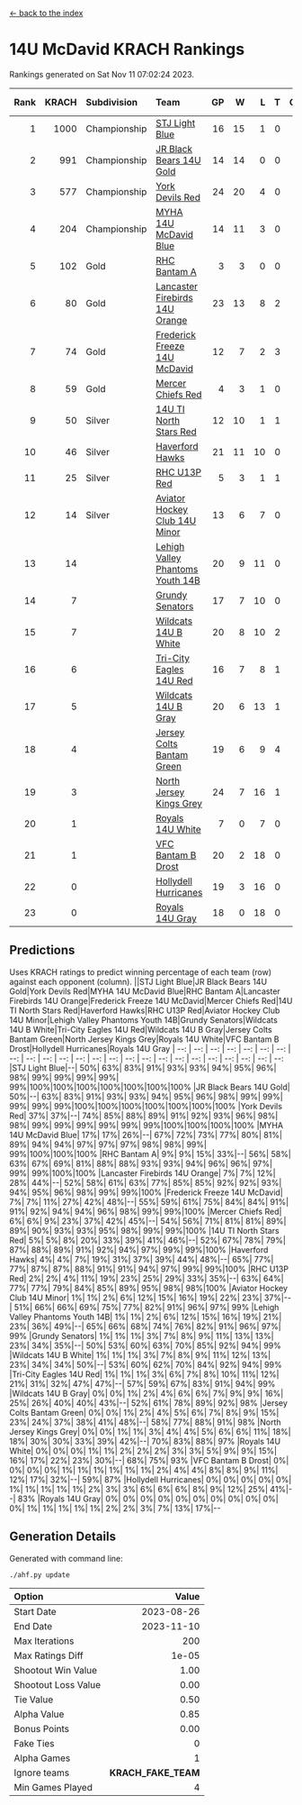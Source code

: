 [<- back to the index](readme.md)
# 14U McDavid KRACH Rankings
Rankings generated on Sat Nov 11 07:02:24 2023.

Rank|KRACH|Subdivision|Team|GP|W|L|T|OTW|OTL|SoS|Exp Wins|Win Diff
---:|---:|:---|:---|---:|---:|---:|---:|---:|---:|---:|---:|---:
1|1000|Championship|[STJ Light Blue](https://gamesheetstats.com/seasons/3659/teams/140639/schedule)|16|15|1|0|0|0|94|15.9|0.0
2|991|Championship|[JR Black Bears 14U Gold](https://gamesheetstats.com/seasons/3659/teams/140633/schedule)|14|14|0|0|0|0|12|14.8|-0.0
3|577|Championship|[York Devils Red](https://gamesheetstats.com/seasons/3659/teams/140644/schedule)|24|20|4|0|0|0|376|20.9|0.0
4|204|Championship|[MYHA 14U McDavid Blue](https://gamesheetstats.com/seasons/3659/teams/140636/schedule)|14|11|3|0|0|0|106|11.9|0.0
5|102|Gold|[RHC Bantam A](https://gamesheetstats.com/seasons/3659/teams/140618/schedule)|3|3|0|0|0|0|4|3.9|0.0
6|80|Gold|[Lancaster Firebirds 14U Orange](https://gamesheetstats.com/seasons/3659/teams/140634/schedule)|23|13|8|2|0|0|229|14.9|0.0
7|74|Gold|[Frederick Freeze 14U McDavid](https://gamesheetstats.com/seasons/3659/teams/140628/schedule)|12|7|2|3|0|0|108|9.4|0.0
8|59|Gold|[Mercer Chiefs Red](https://gamesheetstats.com/seasons/3659/teams/140606/schedule)|4|3|1|0|0|0|119|3.9|0.0
9|50|Silver|[14U TI North Stars Red](https://gamesheetstats.com/seasons/3659/teams/140626/schedule)|12|10|1|1|0|0|12|11.4|0.0
10|46|Silver|[Haverford Hawks](https://gamesheetstats.com/seasons/3659/teams/140630/schedule)|21|11|10|0|0|0|248|11.9|0.0
11|25|Silver|[RHC U13P Red](https://gamesheetstats.com/seasons/3659/teams/140619/schedule)|5|3|1|1|0|0|100|4.4|0.0
12|14|Silver|[Aviator Hockey Club 14U Minor](https://gamesheetstats.com/seasons/3659/teams/140627/schedule)|13|6|7|0|0|0|240|6.9|0.0
13|14||[Lehigh Valley Phantoms Youth 14B](https://gamesheetstats.com/seasons/3659/teams/140635/schedule)|20|9|11|0|1|1|160|9.9|0.0
14|7||[Grundy Senators](https://gamesheetstats.com/seasons/3659/teams/140629/schedule)|17|7|10|0|0|0|193|7.9|0.0
15|7||[Wildcats 14U B White](https://gamesheetstats.com/seasons/3659/teams/140643/schedule)|20|8|10|2|1|1|94|9.9|0.0
16|6||[Tri-City Eagles 14U Red](https://gamesheetstats.com/seasons/3659/teams/140640/schedule)|16|7|8|1|1|0|118|8.4|0.0
17|5||[Wildcats 14U B Gray](https://gamesheetstats.com/seasons/3659/teams/140642/schedule)|20|6|13|1|0|0|84|7.4|0.0
18|4||[Jersey Colts Bantam Green](https://gamesheetstats.com/seasons/3659/teams/140632/schedule)|19|6|9|4|1|0|45|8.9|0.0
19|3||[North Jersey Kings Grey](https://gamesheetstats.com/seasons/3659/teams/140637/schedule)|24|7|16|1|1|0|62|8.4|0.0
20|1||[Royals 14U White](https://gamesheetstats.com/seasons/3659/teams/140620/schedule)|7|0|7|0|0|1|287|0.9|0.0
21|1||[VFC Bantam B Drost](https://gamesheetstats.com/seasons/3659/teams/140641/schedule)|20|2|18|0|0|2|273|2.9|0.0
22|0||[Hollydell Hurricanes](https://gamesheetstats.com/seasons/3659/teams/140631/schedule)|19|3|16|0|0|0|50|3.9|0.0
23|0||[Royals 14U Gray](https://gamesheetstats.com/seasons/3659/teams/140638/schedule)|18|0|18|0|0|0|171|0.9|0.0

## Predictions
Uses KRACH ratings to predict winning percentage of each team (row) against each opponent (column).
||STJ Light Blue|JR Black Bears 14U Gold|York Devils Red|MYHA 14U McDavid Blue|RHC Bantam A|Lancaster Firebirds 14U Orange|Frederick Freeze 14U McDavid|Mercer Chiefs Red|14U TI North Stars Red|Haverford Hawks|RHC U13P Red|Aviator Hockey Club 14U Minor|Lehigh Valley Phantoms Youth 14B|Grundy Senators|Wildcats 14U B White|Tri-City Eagles 14U Red|Wildcats 14U B Gray|Jersey Colts Bantam Green|North Jersey Kings Grey|Royals 14U White|VFC Bantam B Drost|Hollydell Hurricanes|Royals 14U Gray
| --: | --: | --: | --: | --: | --: | --: | --: | --: | --: | --: | --: | --: | --: | --: | --: | --: | --: | --: | --: | --: | --: | --: | --: 
|STJ Light Blue|--| 50%| 63%| 83%| 91%| 93%| 93%| 94%| 95%| 96%| 98%| 99%| 99%| 99%| 99%| 99%|100%|100%|100%|100%|100%|100%|100%
|JR Black Bears 14U Gold| 50%|--| 63%| 83%| 91%| 93%| 93%| 94%| 95%| 96%| 98%| 99%| 99%| 99%| 99%| 99%|100%|100%|100%|100%|100%|100%|100%
|York Devils Red| 37%| 37%|--| 74%| 85%| 88%| 89%| 91%| 92%| 93%| 96%| 98%| 98%| 99%| 99%| 99%| 99%| 99%| 99%|100%|100%|100%|100%
|MYHA 14U McDavid Blue| 17%| 17%| 26%|--| 67%| 72%| 73%| 77%| 80%| 81%| 89%| 94%| 94%| 97%| 97%| 97%| 98%| 98%| 99%| 99%|100%|100%|100%
|RHC Bantam A|  9%|  9%| 15%| 33%|--| 56%| 58%| 63%| 67%| 69%| 81%| 88%| 88%| 93%| 93%| 94%| 96%| 96%| 97%| 99%| 99%|100%|100%
|Lancaster Firebirds 14U Orange|  7%|  7%| 12%| 28%| 44%|--| 52%| 58%| 61%| 63%| 77%| 85%| 85%| 92%| 92%| 93%| 94%| 95%| 96%| 98%| 99%| 99%|100%
|Frederick Freeze 14U McDavid|  7%|  7%| 11%| 27%| 42%| 48%|--| 55%| 59%| 61%| 75%| 84%| 84%| 91%| 91%| 92%| 94%| 94%| 96%| 98%| 99%| 99%|100%
|Mercer Chiefs Red|  6%|  6%|  9%| 23%| 37%| 42%| 45%|--| 54%| 56%| 71%| 81%| 81%| 89%| 89%| 90%| 93%| 93%| 95%| 98%| 99%| 99%|100%
|14U TI North Stars Red|  5%|  5%|  8%| 20%| 33%| 39%| 41%| 46%|--| 52%| 67%| 78%| 79%| 87%| 88%| 89%| 91%| 92%| 94%| 97%| 99%| 99%|100%
|Haverford Hawks|  4%|  4%|  7%| 19%| 31%| 37%| 39%| 44%| 48%|--| 65%| 77%| 77%| 87%| 87%| 88%| 91%| 91%| 94%| 97%| 99%| 99%|100%
|RHC U13P Red|  2%|  2%|  4%| 11%| 19%| 23%| 25%| 29%| 33%| 35%|--| 63%| 64%| 77%| 77%| 79%| 84%| 85%| 89%| 95%| 98%| 98%|100%
|Aviator Hockey Club 14U Minor|  1%|  1%|  2%|  6%| 12%| 15%| 16%| 19%| 22%| 23%| 37%|--| 51%| 66%| 66%| 69%| 75%| 77%| 82%| 91%| 96%| 97%| 99%
|Lehigh Valley Phantoms Youth 14B|  1%|  1%|  2%|  6%| 12%| 15%| 16%| 19%| 21%| 23%| 36%| 49%|--| 65%| 66%| 68%| 74%| 76%| 82%| 91%| 96%| 97%| 99%
|Grundy Senators|  1%|  1%|  1%|  3%|  7%|  8%|  9%| 11%| 13%| 13%| 23%| 34%| 35%|--| 50%| 53%| 60%| 63%| 70%| 85%| 92%| 94%| 99%
|Wildcats 14U B White|  1%|  1%|  1%|  3%|  7%|  8%|  9%| 11%| 12%| 13%| 23%| 34%| 34%| 50%|--| 53%| 60%| 62%| 70%| 84%| 92%| 94%| 99%
|Tri-City Eagles 14U Red|  1%|  1%|  1%|  3%|  6%|  7%|  8%| 10%| 11%| 12%| 21%| 31%| 32%| 47%| 47%|--| 57%| 59%| 67%| 83%| 91%| 94%| 99%
|Wildcats 14U B Gray|  0%|  0%|  1%|  2%|  4%|  6%|  6%|  7%|  9%|  9%| 16%| 25%| 26%| 40%| 40%| 43%|--| 52%| 61%| 78%| 89%| 92%| 98%
|Jersey Colts Bantam Green|  0%|  0%|  1%|  2%|  4%|  5%|  6%|  7%|  8%|  9%| 15%| 23%| 24%| 37%| 38%| 41%| 48%|--| 58%| 77%| 88%| 91%| 98%
|North Jersey Kings Grey|  0%|  0%|  1%|  1%|  3%|  4%|  4%|  5%|  6%|  6%| 11%| 18%| 18%| 30%| 30%| 33%| 39%| 42%|--| 70%| 83%| 88%| 97%
|Royals 14U White|  0%|  0%|  0%|  1%|  1%|  2%|  2%|  2%|  3%|  3%|  5%|  9%|  9%| 15%| 16%| 17%| 22%| 23%| 30%|--| 68%| 75%| 93%
|VFC Bantam B Drost|  0%|  0%|  0%|  0%|  1%|  1%|  1%|  1%|  1%|  1%|  2%|  4%|  4%|  8%|  8%|  9%| 11%| 12%| 17%| 32%|--| 59%| 87%
|Hollydell Hurricanes|  0%|  0%|  0%|  0%|  0%|  1%|  1%|  1%|  1%|  1%|  2%|  3%|  3%|  6%|  6%|  6%|  8%|  9%| 12%| 25%| 41%|--| 83%
|Royals 14U Gray|  0%|  0%|  0%|  0%|  0%|  0%|  0%|  0%|  0%|  0%|  0%|  1%|  1%|  1%|  1%|  1%|  2%|  2%|  3%|  7%| 13%| 17%|--

## Generation Details

Generated with command line:
```
./ahf.py update
```

| Option | Value |
| :----- | ----: |
| Start Date | 2023-08-26 |
| End Date | 2023-11-10 |
| Max Iterations | 200 |
| Max Ratings Diff | 1e-05 |
| Shootout Win Value | 1.00 |
| Shootout Loss Value | 0.00 |
| Tie Value | 0.50 |
| Alpha Value | 0.85 |
| Bonus Points | 0.00 |
| Fake Ties | 0 |
| Alpha Games | 1 |
| Ignore teams | __KRACH_FAKE_TEAM__ |
| Min Games Played | 4 |

